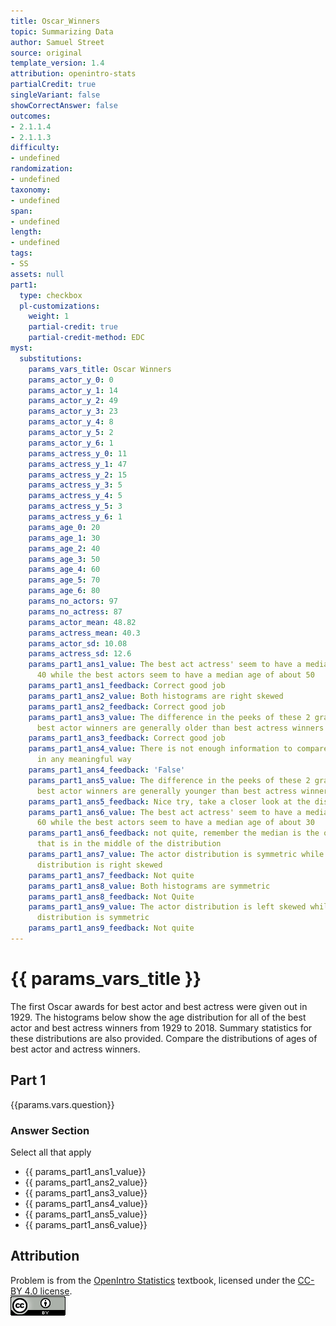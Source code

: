 ```yaml
---
title: Oscar_Winners
topic: Summarizing Data
author: Samuel Street
source: original
template_version: 1.4
attribution: openintro-stats
partialCredit: true
singleVariant: false
showCorrectAnswer: false
outcomes:
- 2.1.1.4
- 2.1.1.3
difficulty:
- undefined
randomization:
- undefined
taxonomy:
- undefined
span:
- undefined
length:
- undefined
tags:
- SS
assets: null
part1:
  type: checkbox
  pl-customizations:
    weight: 1
    partial-credit: true
    partial-credit-method: EDC
myst:
  substitutions:
    params_vars_title: Oscar Winners
    params_actor_y_0: 0
    params_actor_y_1: 14
    params_actor_y_2: 49
    params_actor_y_3: 23
    params_actor_y_4: 8
    params_actor_y_5: 2
    params_actor_y_6: 1
    params_actress_y_0: 11
    params_actress_y_1: 47
    params_actress_y_2: 15
    params_actress_y_3: 5
    params_actress_y_4: 5
    params_actress_y_5: 3
    params_actress_y_6: 1
    params_age_0: 20
    params_age_1: 30
    params_age_2: 40
    params_age_3: 50
    params_age_4: 60
    params_age_5: 70
    params_age_6: 80
    params_no_actors: 97
    params_no_actress: 87
    params_actor_mean: 48.82
    params_actress_mean: 40.3
    params_actor_sd: 10.08
    params_actress_sd: 12.6
    params_part1_ans1_value: The best act actress' seem to have a median age of approximately
      40 while the best actors seem to have a median age of about 50
    params_part1_ans1_feedback: Correct good job
    params_part1_ans2_value: Both histograms are right skewed
    params_part1_ans2_feedback: Correct good job
    params_part1_ans3_value: The difference in the peeks of these 2 graphs could suggest
      best actor winners are generally older than best actress winners
    params_part1_ans3_feedback: Correct good job
    params_part1_ans4_value: There is not enough information to compare the 2 distributions
      in any meaningful way
    params_part1_ans4_feedback: 'False'
    params_part1_ans5_value: The difference in the peeks of these 2 graphs could suggest
      best actor winners are generally younger than best actress winners
    params_part1_ans5_feedback: Nice try, take a closer look at the distributions
    params_part1_ans6_value: The best act actress' seem to have a median age of approximately
      60 while the best actors seem to have a median age of about 30
    params_part1_ans6_feedback: not quite, remember the median is the observation
      that is in the middle of the distribution
    params_part1_ans7_value: The actor distribution is symmetric while the actress
      distribution is right skewed
    params_part1_ans7_feedback: Not quite
    params_part1_ans8_value: Both histograms are symmetric
    params_part1_ans8_feedback: Not Quite
    params_part1_ans9_value: The actor distribution is left skewed while the actress
      distribution is symmetric
    params_part1_ans9_feedback: Not quite
---
```

# {{ params_vars_title }}
The first Oscar awards for best actor and best actress were given out in 1929. The histograms below show the age distribution for all of the best actor and best actress winners from 1929 to 2018. Summary statistics for these distributions are also provided. Compare the distributions of ages of best actor and actress winners.

<pl-figure file-name="figure 1.png" type="dynamic" width="500px"></pl-figure>

## Part 1

{{params.vars.question}}

### Answer Section

Select all that apply

- {{ params_part1_ans1_value}}
- {{ params_part1_ans2_value}}
- {{ params_part1_ans3_value}}
- {{ params_part1_ans4_value}}
- {{ params_part1_ans5_value}}
- {{ params_part1_ans6_value}}

## Attribution

Problem is from the [OpenIntro Statistics](https://openintro.org/book/os/) textbook, licensed under the [CC-BY 4.0 license](https://creativecommons.org/licenses/by/4.0/).<br>![Image representing the Creative Commons 4.0 BY license.](https://raw.githubusercontent.com/firasm/bits/master/by.png)